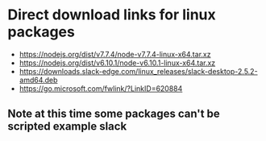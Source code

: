 # Direct download links for linux packages

- https://nodejs.org/dist/v7.7.4/node-v7.7.4-linux-x64.tar.xz
- https://nodejs.org/dist/v6.10.1/node-v6.10.1-linux-x64.tar.xz
- https://downloads.slack-edge.com/linux_releases/slack-desktop-2.5.2-amd64.deb
- https://go.microsoft.com/fwlink/?LinkID=620884

## Note at this time some packages can't be scripted example slack
